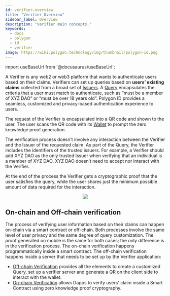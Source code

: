 ```yaml
---
id: verifier-overview
title: "Verifier Overview"
sidebar_label: Overview
description: "Verifier main concepts."
keywords: 
  - docs
  - polygon
  - id
  - verifier
image: https://wiki.polygon.technology/img/thumbnail/polygon-id.png
---
```


import useBaseUrl from '@docusaurus/useBaseUrl';

A Verifier is any web2 or web3 platform that wants to authenticate users based on their claims. Verifiers can set up queries based on **users’ existing claims** collected from a broad set of [Issuers](../issuer/issuer-overview). A [Query](./verification-library/zk-query-language) encapsulates the criteria that a user must match to authenticate, such as “must be a member of XYZ DAO” or “must be over 18 years old”. Polygon ID provides a seamless, customized and privacy-based authentication experience to users.

The request of the Verifier is encapsulated into a QR code and shown to the user. The user scans the QR code with its [Wallet](../wallet/wallet-overview.md) to prompt the zero knowledge proof generation. 

The verification process doesn’t involve any interaction between the Verifier and the Issuer of the requested claim. As part of the Query, the Verifier includes the identifiers of the trusted issuers. For example, a Verifier should add XYZ DAO as the only trusted Issuer when verifying that an individual is a member of XYZ DAO. XYZ DAO doesn’t need to accept nor interact with the Verifier.

At the end of the process the Verifier gets a cryptographic proof that the user satisfies the query, while the user shares just the minimum possible amount of data required for the interaction.

<div align="center">
<img src= {useBaseUrl("img/polygonid/tot-verifier.png")} align="center" />
</div>


## On-chain and Off-chain verification

The process of verifying user information based on their claims can happen on-chain via a smart contract or off-chain. Both processes involve the same level of user privacy and the same degree of query customization. The proof generated on mobile is the same for both cases; the only difference is in the verification process. The on-chain verification happens programmatically inside a smart contract. The off-chain verification happens inside a server that needs to be set up by the Verifier application:

- [Off-chain Verification](./verification-library/verifier-library-intro) provides all the elements to create a customized Query, set up a verifier server and generate a QR on the client side to interact with the wallet.
- [On-chain Verification](./on-chain-verification/overview) allows Dapps to verify users' claim inside a Smart Contract using zero knowledge proof cryptography. 
